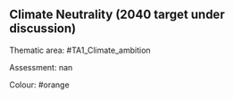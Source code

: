 ## Climate Neutrality (2040 target under discussion)

Thematic area: #TA1_Climate_ambition

Assessment: nan

Colour: #orange